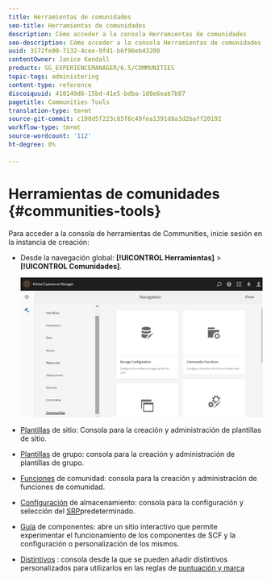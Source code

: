 ```yaml
---
title: Herramientas de comunidades
seo-title: Herramientas de comunidades
description: Cómo acceder a la consola Herramientas de comunidades
seo-description: Cómo acceder a la consola Herramientas de comunidades
uuid: 3172fe00-7132-4cee-9fd1-b6f96eb43200
contentOwner: Janice Kendall
products: SG_EXPERIENCEMANAGER/6.5/COMMUNITIES
topic-tags: administering
content-type: reference
discoiquuid: 410149d6-15bd-41e5-bdba-1d8e6eab7b87
pagetitle: Communities Tools
translation-type: tm+mt
source-git-commit: c190d5f223c85f6c49fea1391d8a3d2baff20192
workflow-type: tm+mt
source-wordcount: '112'
ht-degree: 0%

---
```



# Herramientas de comunidades {#communities-tools}

Para acceder a la consola de herramientas de Communities, inicie sesión en la instancia de creación:

* Desde la navegación global: **[!UICONTROL Herramientas]** > **[!UICONTROL Comunidades]**.

   ![comunidades](assets/communities-home.png)

* [Plantillas](sites.md) de sitio: Consola para la creación y administración de plantillas de sitio.

* [Plantillas](tools-groups.md) de grupo: consola para la creación y administración de plantillas de grupo.

* [Funciones](functions.md) de comunidad: consola para la creación y administración de funciones de comunidad.

* [Configuración](srp-config.md) de almacenamiento: consola para la configuración y selección del [SRP](working-with-srp.md)predeterminado.

* [Guía](components-guide.md) de componentes: abre un sitio interactivo que permite experimentar el funcionamiento de los componentes de SCF y la configuración o personalización de los mismos.

* [Distintivos](badges.md) : consola desde la que se pueden añadir distintivos personalizados para utilizarlos en las reglas de [puntuación y marca](implementing-scoring.md)

